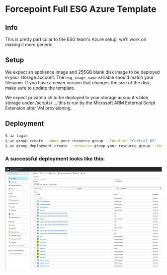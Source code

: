 # Forcepoint Full ESG Azure Template


## Info
This is pretty particular to the ESG team's Azure setup, we'll work on making it more generic.


## Setup
We expect an appliance image and 255GB  blank disk image to be deployed in your storage account.  The `esg_image_name` variable should match your filename.  If you have a newer version that changes the size of the disk, make sure to update the template.

We expect privateIp.sh to be deployed to your storage account's blob storage under /scripts/ ... this is run by the Microsoft ARM External Script Extension after VM provisioning.

## Deployment

```bash
$ az login
$ az group create --name your_resource_group --location "Central US"
$ az group deployment create --resource group your_resource_group --template-file template.json --parameters @parameters.json --name your_deployment_name
```

### A successful deployment looks like this:

![3 VM deployment](doc/3vms.png)